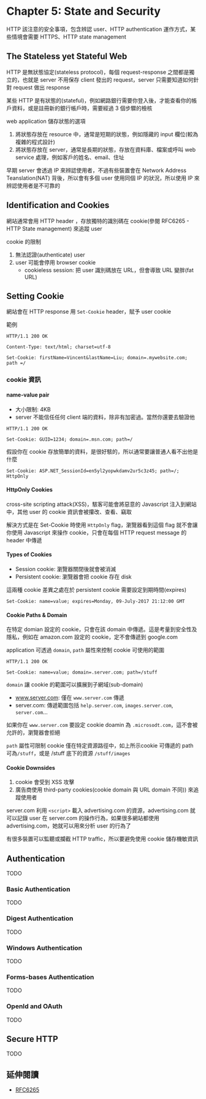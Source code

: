 # Chapter 5: State and Security

HTTP 該注意的安全事項，包含辨認 user、HTTP authentication 運作方式，某些情境會需要 HTTPS、HTTP state management

## The Stateless yet Stateful Web

HTTP 是無狀態協定(stateless protocol)，每個 request-response 之間都是獨立的，也就是 server 不用保存 client 發出的 request，server 只需要知道如何針對 request 做出 response

某些 HTTP 是有狀態的(stateful)，例如網路銀行需要你登入後，才能查看你的帳戶資料，或是註冊新的銀行帳戶時，需要經過 3 個步驟的檢核

web application 儲存狀態的選項

1. 將狀態存放在 resource 中，通常是短期的狀態，例如隱藏的 input 欄位(較為複雜的程式設計)
1. 將狀態存放在 server，通常是長期的狀態，存放在資料庫、檔案或呼叫 web service 處理，例如客戶的姓名、email、住址

早期 server 會透過 IP 來辨認使用者，不過有些裝置會在 Network Address Teanslation(NAT) 背後，所以會有多個 user 使用同個 IP 的狀況，所以使用 IP 來辨認使用者是不可靠的

## Identification and Cookies

網站通常會用 HTTP header ，存放獨特的識別碼在 cookie(參閱 RFC6265 - HTTP State management) 來追蹤 user

cookie 的限制

1. 無法認證(authenticate) user
1. user 可能會停用 browser cookie
    * cookieless session: 把 user 識別碼放在 URL，但會導致 URL 變胖(fat URL)

## Setting Cookie

網站會在 HTTP response 用 `Set-Cookie` header，賦予 user cookie

範例

```sample
HTTP/1.1 200 OK

Content-Type: text/html; charset=utf-8

Set-Cookie: firstName=Vincent&lastName=Liu; domain=.mywebsite.com; path =/
```

### cookie 資訊

#### name-value pair

* 大小限制: 4KB
* server 不能信任任何 client 端的資料，除非有加密過。當然你還要去驗證他

```sample
HTTP/1.1 200 OK

Set-Cookie: GUID=1234; domain=.msn.com; path=/
```

假設你在 cookie 存放簡單的資料，是很好駭的，所以通常要讓普通人看不出他是什麼

```sample
Set-Cookie: ASP.NET_SessionId=en5yl2yopwkdamv2ur5c3z45; path=/; HttpOnly
```

#### HttpOnly Cookies

cross-site scripting attack(XSS)，駭客可能會將惡意的 Javascript 注入到網站中，其他 user 的 cookie 資訊會被攥改、查看、竊取

解決方式是在 Set-Cookie 時使用 `HttpOnly` flag，瀏覽器看到這個 flag 就不會讓你使用 Javascript 來操作 cookie，只會在每個 HTTP request message 的 header 中傳遞

#### Types of Cookies

* Session cookie: 瀏覽器關閉後就會被消滅
* Persistent cookie: 瀏覽器會把 cookie 存在 disk

這兩種 cookie 差異之處在於 persistent cookie 需要設定到期時間(expires)

```sample
Set-Cookie: name=value; expires=Monday, 09-July-2017 21:12:00 GMT
```

#### Cookie Paths & Domain

在特定 domian 設定的 cookie，只會在該 domain 中傳遞。這是考量到安全性及隱私，例如在 amazon.com 設定的 cookie，定不會傳遞到 google.com

application 可透過 `domain`, `path` 屬性來控制 cookie 可使用的範圍

```sample
HTTP/1.1 200 OK

Set-Cookie: name=value; domain=.server.com; path=/stuff
```

`domain` 讓 cookie 的範圍可以擴展到子網域(sub-domain)

* www.server.com: 僅在 `www.server.com` 傳遞
* server.com: 傳遞範圍包括 `help.server.com`, `images.server.com`, `server.com`...

如果你在 `www.server.com` 要設定 cookie doamin 為 `.microsodt.com`，這不會被允許的，瀏覽器會拒絕

`path` 屬性可限制 cookie 僅在特定資源路徑中，如上所示cookie 可傳遞的 path 可為`/stuff`，或是 /stuff 底下的資源 `/stuff/images`

#### Cookie Downsides

1. cookie 會受到 XSS 攻擊
1. 廣告商使用 third-party cookies(cookie domain 與 URL domain 不同)) 來追蹤使用者

server.com 利用 `<script>` 載入 advertising.com 的資源，advertising.com 就可以記錄 user 在 server.com 的操作行為，如果很多網站都使用 advertising.com，她就可以用來分析 user 的行為了

有很多裝置可以監聽或攔截 HTTP traffic，所以要避免使用 cookie 儲存機敏資訊

## Authentication

TODO

### Basic Authentication

TODO

### Digest Authentication

TODO

### Windows Authentication

TODO

### Forms-bases Authentication

TODO

### OpenId and OAuth

TODO

## Secure HTTP

TODO

## 延伸閱讀

* [RFC6265](https://tools.ietf.org/html/rfc6265)